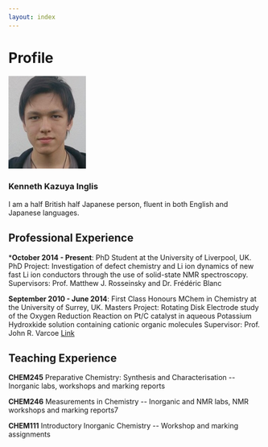 ```yaml
---
layout: index
---
```

# Profile

![Image](./images/profile.jpg)

### Kenneth Kazuya Inglis

I am a half British half Japanese person, fluent in both English and Japanese languages.

## Professional Experience

***October 2014 - Present**: PhD Student at the University of Liverpool, UK.
PhD Project: Investigation of defect chemistry and Li ion dynamics of new fast Li ion conductors through the use of solid-state NMR spectroscopy.
Supervisors: Prof. Matthew J. Rosseinsky and Dr. Frédéric Blanc

**September 2010 - June 2014**: First Class Honours MChem in Chemistry at the University of Surrey, UK.
Masters Project: Rotating Disk Electrode study of the Oxygen Reduction Reaction on Pt/C catalyst in aqueous Potassium Hydroxkide solution containing cationic organic molecules
Supervisor: Prof. John R. Varcoe [Link](http://www.surrey.ac.uk/chemistry/people/john_varcoe/)

## Teaching Experience

**CHEM245** Preparative Chemistry: Synthesis and Characterisation -- Inorganic labs, workshops and marking reports

**CHEM246** Measurements in Chemistry -- Inorganic and NMR labs, NMR workshops and marking reports7

**CHEM111** Introductory Inorganic Chemistry -- Workshop and marking assignments
